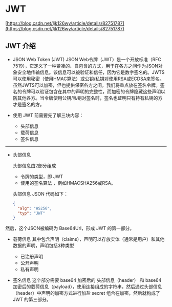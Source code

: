 # JWT

[https://blog.csdn.net/ljk126wy/article/details/82751787](https://blog.csdn.net/ljk126wy/article/details/82751787)

## JWT 介绍

- JSON Web Token (JWT)
  JSON Web令牌（JWT）是一个开放标准（RFC 7519），它定义了一种紧凑的、自包含的方式，用于在各方之间作为JSON对象安全地传输信息。该信息可以被验证和信任，因为它是数字签名的。JWTS可以使用秘密（使用HMAC算法）或公钥/私钥对使用RSA或ECDSA来签名。虽然JWTS可以加密，但也提供保密各方之间，我们将重点放在签名令牌。签名的令牌可以验证包含在其中的声明的完整性，而加密的令牌隐藏这些声明以防其他各方。当令牌使用公钥/私钥对签名时，签名也证明只有持有私钥的方才是签名的方。

- 使用 JWT 前需要先了解三块内容：
  - 头部信息
  - 载荷信息
  - 签名信息

----
- 头部信息
  
  头部信息由2部分组成
  - 令牌的类型，即 JWT
  - 使用的签名算法 ，例如HMACSHA256或RSA。
  
  头部信息 JSON 代码如下：
  ```json
  {
    "alg": "HS256",
    "typ": "JWT"
  }
  ```
然后，这个JSON被编码为 Base64Url，形成 JWT 的第一部分。

- 载荷信息
  其中包含声明（claims），声明可以存放实体（通常是用户）和其他数据的声明，声明包括3种类型
  - 已注册声明
  - 公开声明
  - 私有声明


- 签名信息
  这个部分需要 base64 加密后的 头部信息（header） 和 base64 加密后的载荷信息（payload），使用连接组成的字符串，然后通过头部信息（header）中声明的加密方式进行加盐 secret 组合在加密，然后就构成了 JWT 的第三部分。
